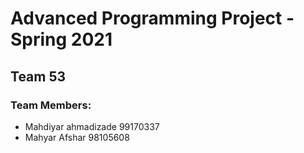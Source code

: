 # Advanced Programming Project - Spring 2021
## Team 53

### Team Members:
- Mahdiyar ahmadizade 99170337
- Mahyar Afshar       98105608

